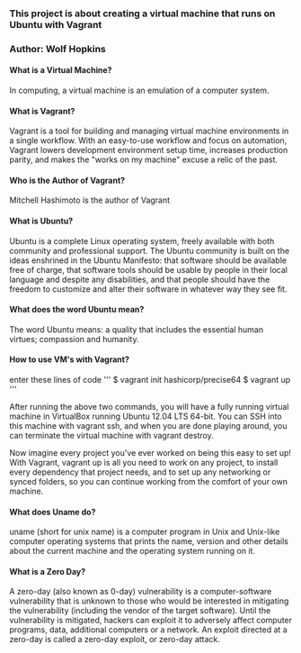 ### This project is about creating a virtual machine that runs on Ubuntu with Vagrant
### Author: Wolf Hopkins

#### What is a Virtual Machine?
In computing, a virtual machine is an emulation of a computer system. 

#### What is Vagrant?
Vagrant is a tool for building and managing virtual machine environments in a single workflow. 
With an easy-to-use workflow and focus on automation, Vagrant lowers development environment setup time, 
increases production parity, and makes the "works on my machine" excuse a relic of the past. 

#### Who is the Author of Vagrant?
Mitchell Hashimoto is the author of Vagrant

#### What is Ubuntu?
Ubuntu is a complete Linux operating system, freely available with both community and professional support. 
The Ubuntu community is built on the ideas enshrined in the Ubuntu Manifesto: 
that software should be available free of charge,
that software tools should be usable by people in their local language and despite any disabilities, 
and that people should have the freedom to customize and alter their software in whatever way they see fit.

#### What does the word Ubuntu mean?
The word Ubuntu means: a quality that includes the essential human virtues; compassion and humanity.


#### How to use VM's with Vagrant?
  enter these lines of code
   '''
$ vagrant init hashicorp/precise64
$ vagrant up
   '''
  
After running the above two commands, you will have a fully running virtual machine 
in VirtualBox running Ubuntu 12.04 LTS 64-bit. You can SSH into this machine with vagrant ssh, 
and when you are done playing around, you can terminate the virtual machine with vagrant destroy.

Now imagine every project you've ever worked on being this easy to set up! With Vagrant,
vagrant up is all you need to work on any project, to install every dependency that project needs, 
and to set up any networking or synced folders, so you can continue working from the comfort of your own machine.
  
#### What does Uname do?
uname (short for unix name) is a computer program in Unix and Unix-like computer operating systems that 
prints the name, version and other details about the current machine and the operating system running on it.
  
#### What is a Zero Day?
A zero-day (also known as 0-day) vulnerability is a computer-software vulnerability that is unknown to those who 
would be interested in mitigating the vulnerability (including the vendor of the target software). 
Until the vulnerability is mitigated, hackers can exploit it to adversely affect computer programs, data, 
additional computers or a network. An exploit directed at a zero-day is called a zero-day exploit, or zero-day attack.
